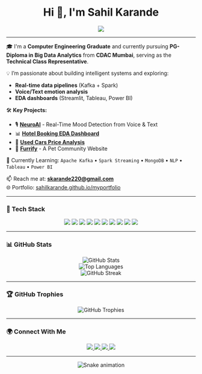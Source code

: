 <h1 align="center">Hi 👋, I'm Sahil Karande</h1>
<p align="center">
  <img src="https://readme-typing-svg.herokuapp.com?font=Fira+Code&size=22&duration=4000&pause=1000&color=00D9A6&center=true&vCenter=true&width=750&lines=Data+%26+AI+Enthusiast+%7C+Web+Dev+Explorer;Real-Time+Analytics+%7C+ML+%7C+Streaming+Pipelines;PG-DBDA+@+CDAC+Mumbai;Let's+build+things+that+matter.">
</p>

---

🎓 I'm a **Computer Engineering Graduate** and currently pursuing **PG-Diploma in Big Data Analytics** from **CDAC Mumbai**, serving as the **Technical Class Representative**.

💡 I’m passionate about building intelligent systems and exploring:
- **Real-time data pipelines** (Kafka + Spark)
- **Voice/Text emotion analysis**
- **EDA dashboards** (Streamlit, Tableau, Power BI)

🛠️ **Key Projects:**
- 🎙️ [**NeuroAI**](https://github.com/sahilkarande/neuroai) - Real-Time Mood Detection from Voice & Text  
- 📊 [**Hotel Booking EDA Dashboard**](https://github.com/sahilkarande/hotel-booking-eda)  
- 🚗 [**Used Cars Price Analysis**](https://github.com/sahilkarande/used-cars-analysis)  
- 🐾 [**Furrify**](https://furrify.netlify.app) - A Pet Community Website

🌱 Currently Learning:
`Apache Kafka` • `Spark Streaming` • `MongoDB` • `NLP` • `Tableau` • `Power BI`

📫 Reach me at: **skarande220@gmail.com**  
🌐 Portfolio: [sahilkarande.github.io/myportfolio](https://sahilkarande.github.io/myportfolio)

---

### 🚀 Tech Stack

<p align="center">
  <img src="https://img.shields.io/badge/Python-3670A0?style=for-the-badge&logo=python&logoColor=white"/>
  <img src="https://img.shields.io/badge/JavaScript-F0DB4F?style=for-the-badge&logo=javascript&logoColor=black"/>
  <img src="https://img.shields.io/badge/Node.js-339933?style=for-the-badge&logo=node.js&logoColor=white"/>
  <img src="https://img.shields.io/badge/Express.js-000000?style=for-the-badge&logo=express&logoColor=white"/>
  <img src="https://img.shields.io/badge/MongoDB-4EA94B?style=for-the-badge&logo=mongodb&logoColor=white"/>
  <img src="https://img.shields.io/badge/MySQL-005C84?style=for-the-badge&logo=mysql&logoColor=white"/>
  <img src="https://img.shields.io/badge/Streamlit-FF4B4B?style=for-the-badge&logo=streamlit&logoColor=white"/>
  <img src="https://img.shields.io/badge/Tableau-E97627?style=for-the-badge&logo=tableau&logoColor=white"/>
  <img src="https://img.shields.io/badge/Kafka-231F20?style=for-the-badge&logo=apachekafka&logoColor=white"/>
  <img src="https://img.shields.io/badge/Power%20BI-F2C811?style=for-the-badge&logo=powerbi&logoColor=black"/>
</p>

---
### 📊 GitHub Stats

<p align="center">
  <img src="https://github-readme-stats.vercel.app/api?username=sahilkarande&show_icons=true&theme=dark&hide_border=true" alt="GitHub Stats" />
  <br>
  <img src="https://github-readme-stats.vercel.app/api/top-langs/?username=sahilkarande&layout=compact&theme=dark&hide_border=true" alt="Top Languages" />
  <br>
  <img src="https://github-readme-streak-stats.herokuapp.com/?user=sahilkarande&theme=dark&hide_border=true" alt="GitHub Streak" />
</p>

---

### 🏆 GitHub Trophies

<p align="center">
  <img src="https://github-profile-trophy.vercel.app/?username=sahilkarande&theme=darkhub&no-frame=true&margin-w=10&row=2&column=4" alt="GitHub Trophies" />
</p>

---

### 🌍 Connect With Me

<p align="center">
  <a href="https://www.linkedin.com/in/sahil-karande-a77aa7207/" target="_blank">
    <img src="https://img.shields.io/badge/LinkedIn-blue?style=for-the-badge&logo=linkedin&logoColor=white"/>
  </a>
  <a href="https://twitter.com/sahilkarande9" target="_blank">
    <img src="https://img.shields.io/badge/Twitter-1DA1F2?style=for-the-badge&logo=twitter&logoColor=white"/>
  </a>
  <a href="https://instagram.com/escaee" target="_blank">
    <img src="https://img.shields.io/badge/Instagram-E4405F?style=for-the-badge&logo=instagram&logoColor=white"/>
  </a>
  <a href="https://sahilkarande.github.io/myportfolio/" target="_blank">
    <img src="https://img.shields.io/badge/Portfolio-000000?style=for-the-badge&logo=github&logoColor=white"/>
  </a>
</p>

---


<p align="center">
  <img src="https://github.com/sahilkarande/sahilkarande/raw/output/github-contribution-grid-snake.svg" alt="Snake animation">
</p>
